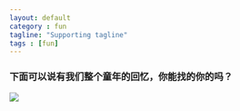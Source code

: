 ```yaml
---
layout: default
category : fun
tagline: "Supporting tagline"
tags : [fun]
---
```


### 下面可以说有我们整个童年的回忆，你能找的你的吗？

![](http://ww2.sinaimg.cn/bmiddle/4aa5b28ctw1e57tk4cb7dj20c810c7fv.jpg)
